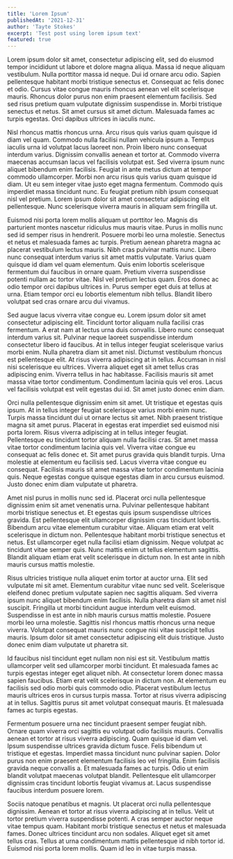 ```yaml
---
title: 'Lorem Ipsum'
publishedAt: '2021-12-31'
author: 'Tayte Stokes'
excerpt: 'Test post using lorem ipsum text'
featured: true
---
```


Lorem ipsum dolor sit amet, consectetur adipiscing elit, sed do eiusmod tempor incididunt ut labore et dolore magna aliqua. Massa id neque aliquam vestibulum. Nulla porttitor massa id neque. Dui id ornare arcu odio. Sapien pellentesque habitant morbi tristique senectus et. Consequat ac felis donec et odio. Cursus vitae congue mauris rhoncus aenean vel elit scelerisque mauris. Rhoncus dolor purus non enim praesent elementum facilisis. Sed sed risus pretium quam vulputate dignissim suspendisse in. Morbi tristique senectus et netus. Sit amet cursus sit amet dictum. Malesuada fames ac turpis egestas. Orci dapibus ultrices in iaculis nunc.

Nisl rhoncus mattis rhoncus urna. Arcu risus quis varius quam quisque id diam vel quam. Commodo nulla facilisi nullam vehicula ipsum a. Tempus iaculis urna id volutpat lacus laoreet non. Proin libero nunc consequat interdum varius. Dignissim convallis aenean et tortor at. Commodo viverra maecenas accumsan lacus vel facilisis volutpat est. Sed viverra ipsum nunc aliquet bibendum enim facilisis. Feugiat in ante metus dictum at tempor commodo ullamcorper. Morbi non arcu risus quis varius quam quisque id diam. Ut eu sem integer vitae justo eget magna fermentum. Commodo quis imperdiet massa tincidunt nunc. Eu feugiat pretium nibh ipsum consequat nisl vel pretium. Lorem ipsum dolor sit amet consectetur adipiscing elit pellentesque. Nunc scelerisque viverra mauris in aliquam sem fringilla ut.

Euismod nisi porta lorem mollis aliquam ut porttitor leo. Magnis dis parturient montes nascetur ridiculus mus mauris vitae. Purus in mollis nunc sed id semper risus in hendrerit. Posuere morbi leo urna molestie. Senectus et netus et malesuada fames ac turpis. Pretium aenean pharetra magna ac placerat vestibulum lectus mauris. Nibh cras pulvinar mattis nunc. Libero nunc consequat interdum varius sit amet mattis vulputate. Varius quam quisque id diam vel quam elementum. Quis enim lobortis scelerisque fermentum dui faucibus in ornare quam. Pretium viverra suspendisse potenti nullam ac tortor vitae. Nisl vel pretium lectus quam. Eros donec ac odio tempor orci dapibus ultrices in. Purus semper eget duis at tellus at urna. Etiam tempor orci eu lobortis elementum nibh tellus. Blandit libero volutpat sed cras ornare arcu dui vivamus.

Sed augue lacus viverra vitae congue eu. Lorem ipsum dolor sit amet consectetur adipiscing elit. Tincidunt tortor aliquam nulla facilisi cras fermentum. A erat nam at lectus urna duis convallis. Libero nunc consequat interdum varius sit. Pulvinar neque laoreet suspendisse interdum consectetur libero id faucibus. At in tellus integer feugiat scelerisque varius morbi enim. Nulla pharetra diam sit amet nisl. Dictumst vestibulum rhoncus est pellentesque elit. At risus viverra adipiscing at in tellus. Accumsan in nisl nisi scelerisque eu ultrices. Viverra aliquet eget sit amet tellus cras adipiscing enim. Viverra tellus in hac habitasse. Facilisis mauris sit amet massa vitae tortor condimentum. Condimentum lacinia quis vel eros. Lacus vel facilisis volutpat est velit egestas dui id. Sit amet justo donec enim diam.

Orci nulla pellentesque dignissim enim sit amet. Ut tristique et egestas quis ipsum. At in tellus integer feugiat scelerisque varius morbi enim nunc. Turpis massa tincidunt dui ut ornare lectus sit amet. Nibh praesent tristique magna sit amet purus. Placerat in egestas erat imperdiet sed euismod nisi porta lorem. Risus viverra adipiscing at in tellus integer feugiat. Pellentesque eu tincidunt tortor aliquam nulla facilisi cras. Sit amet massa vitae tortor condimentum lacinia quis vel. Viverra vitae congue eu consequat ac felis donec et. Sit amet purus gravida quis blandit turpis. Urna molestie at elementum eu facilisis sed. Lacus viverra vitae congue eu consequat. Facilisis mauris sit amet massa vitae tortor condimentum lacinia quis. Neque egestas congue quisque egestas diam in arcu cursus euismod. Justo donec enim diam vulputate ut pharetra.

Amet nisl purus in mollis nunc sed id. Placerat orci nulla pellentesque dignissim enim sit amet venenatis urna. Pulvinar pellentesque habitant morbi tristique senectus et. Et egestas quis ipsum suspendisse ultrices gravida. Est pellentesque elit ullamcorper dignissim cras tincidunt lobortis. Bibendum arcu vitae elementum curabitur vitae. Aliquam etiam erat velit scelerisque in dictum non. Pellentesque habitant morbi tristique senectus et netus. Est ullamcorper eget nulla facilisi etiam dignissim. Neque volutpat ac tincidunt vitae semper quis. Nunc mattis enim ut tellus elementum sagittis. Blandit aliquam etiam erat velit scelerisque in dictum non. In est ante in nibh mauris cursus mattis molestie.

Risus ultricies tristique nulla aliquet enim tortor at auctor urna. Elit sed vulputate mi sit amet. Elementum curabitur vitae nunc sed velit. Scelerisque eleifend donec pretium vulputate sapien nec sagittis aliquam. Sed viverra ipsum nunc aliquet bibendum enim facilisis. Nulla pharetra diam sit amet nisl suscipit. Fringilla ut morbi tincidunt augue interdum velit euismod. Suspendisse in est ante in nibh mauris cursus mattis molestie. Posuere morbi leo urna molestie. Sagittis nisl rhoncus mattis rhoncus urna neque viverra. Volutpat consequat mauris nunc congue nisi vitae suscipit tellus mauris. Ipsum dolor sit amet consectetur adipiscing elit duis tristique. Justo donec enim diam vulputate ut pharetra sit.

Id faucibus nisl tincidunt eget nullam non nisi est sit. Vestibulum mattis ullamcorper velit sed ullamcorper morbi tincidunt. Et malesuada fames ac turpis egestas integer eget aliquet nibh. At consectetur lorem donec massa sapien faucibus. Etiam erat velit scelerisque in dictum non. At elementum eu facilisis sed odio morbi quis commodo odio. Placerat vestibulum lectus mauris ultrices eros in cursus turpis massa. Tortor at risus viverra adipiscing at in tellus. Sagittis purus sit amet volutpat consequat mauris. Et malesuada fames ac turpis egestas.

Fermentum posuere urna nec tincidunt praesent semper feugiat nibh. Ornare quam viverra orci sagittis eu volutpat odio facilisis mauris. Convallis aenean et tortor at risus viverra adipiscing. Quam quisque id diam vel. Ipsum suspendisse ultrices gravida dictum fusce. Felis bibendum ut tristique et egestas. Imperdiet massa tincidunt nunc pulvinar sapien. Dolor purus non enim praesent elementum facilisis leo vel fringilla. Enim facilisis gravida neque convallis a. Et malesuada fames ac turpis. Odio ut enim blandit volutpat maecenas volutpat blandit. Pellentesque elit ullamcorper dignissim cras tincidunt lobortis feugiat vivamus at. Lacus suspendisse faucibus interdum posuere lorem.

Sociis natoque penatibus et magnis. Ut placerat orci nulla pellentesque dignissim. Aenean et tortor at risus viverra adipiscing at in tellus. Velit ut tortor pretium viverra suspendisse potenti. A cras semper auctor neque vitae tempus quam. Habitant morbi tristique senectus et netus et malesuada fames. Donec ultrices tincidunt arcu non sodales. Aliquet eget sit amet tellus cras. Tellus at urna condimentum mattis pellentesque id nibh tortor id. Euismod nisi porta lorem mollis. Quam id leo in vitae turpis massa.
